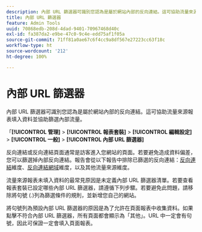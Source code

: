 ```yaml
---
description: 內部 URL 篩選器可識別您認為是屬於網站內部的反向連結。這可協助流量來源報表填入資料並協助篩選內部流量。
title: 內部 URL 篩選器
feature: Admin Tools
uuid: 70868edb-208d-4dad-9401-70967468d40c
exl-id: fa387da2-e9be-47c0-9c4e-edd75af1f05a
source-git-commit: 71ff81a0ae67c6f4cc9a8df567e27223cc63f18c
workflow-type: ht
source-wordcount: '212'
ht-degree: 100%

---
```



# 內部 URL 篩選器

內部 URL 篩選器可識別您認為是屬於網站內部的反向連結。這可協助流量來源報表填入資料並協助篩選內部流量。

「**[!UICONTROL 管理]** > **[!UICONTROL 報表套裝]** > **[!UICONTROL 編輯設定]** > **[!UICONTROL 一般]** > **[!UICONTROL 內部 URL 篩選器]**

反向連結或反向連結頁面通常是訪客進入您網站的頁面。若要避免造成資料偏差，您可以篩選掉內部反向連結。報告會從以下報告中排除已篩選的反向連結：[反向連結](/help/components/dimensions/referrer.md)維度、[反向連結網域](/help/components/dimensions/referring-domain.md)維度，以及其他流量來源維度。

流量來源報表未填入資料的最常見原因是未定義內部 URL 篩選器清單。若要查看報表套裝已設定哪些內部 URL 篩選器，請遵循下列步驟。若要避免此問題，請移除將句號 (.)列為篩選條件的規則，並新增您自己的網站。

將句號列為預設內部 URL 篩選器的原因是為了允許在頁面報表中收集資料。如果點擊不符合內部 URL 篩選器，所有頁面都會顯示為「其他」。URL 中一定會有句號，因此可保證一定會填入頁面報表。
